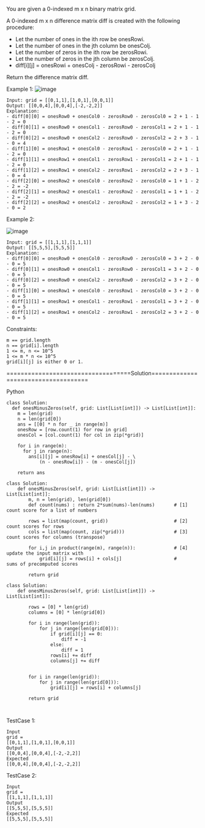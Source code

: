 You are given a 0-indexed m x n binary matrix grid.

A 0-indexed m x n difference matrix diff is created with the following procedure:

 - Let the number of ones in the ith row be onesRowi.
 - Let the number of ones in the jth column be onesColj.
 - Let the number of zeros in the ith row be zerosRowi.
 - Let the number of zeros in the jth column be zerosColj.
 - diff[i][j] = onesRowi + onesColj - zerosRowi - zerosColj

Return the difference matrix diff.

 
Example 1:
![image](https://github.com/Pughal/leetcode_solutions/assets/22728867/6a1b77e2-8c15-4147-8c8b-6d0dad413be3)

```
Input: grid = [[0,1,1],[1,0,1],[0,0,1]]
Output: [[0,0,4],[0,0,4],[-2,-2,2]]
Explanation:
- diff[0][0] = onesRow0 + onesCol0 - zerosRow0 - zerosCol0 = 2 + 1 - 1 - 2 = 0 
- diff[0][1] = onesRow0 + onesCol1 - zerosRow0 - zerosCol1 = 2 + 1 - 1 - 2 = 0 
- diff[0][2] = onesRow0 + onesCol2 - zerosRow0 - zerosCol2 = 2 + 3 - 1 - 0 = 4 
- diff[1][0] = onesRow1 + onesCol0 - zerosRow1 - zerosCol0 = 2 + 1 - 1 - 2 = 0 
- diff[1][1] = onesRow1 + onesCol1 - zerosRow1 - zerosCol1 = 2 + 1 - 1 - 2 = 0 
- diff[1][2] = onesRow1 + onesCol2 - zerosRow1 - zerosCol2 = 2 + 3 - 1 - 0 = 4 
- diff[2][0] = onesRow2 + onesCol0 - zerosRow2 - zerosCol0 = 1 + 1 - 2 - 2 = -2
- diff[2][1] = onesRow2 + onesCol1 - zerosRow2 - zerosCol1 = 1 + 1 - 2 - 2 = -2
- diff[2][2] = onesRow2 + onesCol2 - zerosRow2 - zerosCol2 = 1 + 3 - 2 - 0 = 2
```

Example 2:

![image](https://github.com/Pughal/leetcode_solutions/assets/22728867/c8607651-4e81-4fcf-8047-0ed1edbbe054)

```
Input: grid = [[1,1,1],[1,1,1]]
Output: [[5,5,5],[5,5,5]]
Explanation:
- diff[0][0] = onesRow0 + onesCol0 - zerosRow0 - zerosCol0 = 3 + 2 - 0 - 0 = 5
- diff[0][1] = onesRow0 + onesCol1 - zerosRow0 - zerosCol1 = 3 + 2 - 0 - 0 = 5
- diff[0][2] = onesRow0 + onesCol2 - zerosRow0 - zerosCol2 = 3 + 2 - 0 - 0 = 5
- diff[1][0] = onesRow1 + onesCol0 - zerosRow1 - zerosCol0 = 3 + 2 - 0 - 0 = 5
- diff[1][1] = onesRow1 + onesCol1 - zerosRow1 - zerosCol1 = 3 + 2 - 0 - 0 = 5
- diff[1][2] = onesRow1 + onesCol2 - zerosRow1 - zerosCol2 = 3 + 2 - 0 - 0 = 5
``` 

Constraints:
```
m == grid.length
n == grid[i].length
1 <= m, n <= 10^5
1 <= m * n <= 10^5
grid[i][j] is either 0 or 1.
```

===================================Solution====================================

Python

```
class Solution:
  def onesMinusZeros(self, grid: List[List[int]]) -> List[List[int]]:
    m = len(grid)
    n = len(grid[0])
    ans = [[0] * n for _ in range(m)]
    onesRow = [row.count(1) for row in grid]
    onesCol = [col.count(1) for col in zip(*grid)]

    for i in range(m):
      for j in range(n):
        ans[i][j] = onesRow[i] + onesCol[j] - \
            (n - onesRow[i]) - (m - onesCol[j])

    return ans
```

```
class Solution:
    def onesMinusZeros(self, grid: List[List[int]]) -> List[List[int]]:
        m, n = len(grid), len(grid[0])
        def count(nums) : return 2*sum(nums)-len(nums)       # [1] count score for a list of numbers
            
        rows = list(map(count, grid))                        # [2] count scores for rows
        cols = list(map(count, zip(*grid)))                  # [3] count scores for columns (transpose)

        for i,j in product(range(m), range(n)):              # [4] update the input matrix with
            grid[i][j] = rows[i] + cols[j]                   #     sums of precomputed scores
                
        return grid
```

```
class Solution:
    def onesMinusZeros(self, grid: List[List[int]]) -> List[List[int]]:

        rows = [0] * len(grid)
        columns = [0] * len(grid[0])

        for i in range(len(grid)):
            for j in range(len(grid[0])):
                if grid[i][j] == 0:
                    diff = -1
                else:
                    diff = 1
                rows[i] += diff
                columns[j] += diff

            
        for i in range(len(grid)):
            for j in range(len(grid[0])):
                grid[i][j] = rows[i] + columns[j]

        return grid

        
```

TestCase 1:
```
Input
grid =
[[0,1,1],[1,0,1],[0,0,1]]
Output
[[0,0,4],[0,0,4],[-2,-2,2]]
Expected
[[0,0,4],[0,0,4],[-2,-2,2]]
```

TestCase 2:
```
Input
grid =
[[1,1,1],[1,1,1]]
Output
[[5,5,5],[5,5,5]]
Expected
[[5,5,5],[5,5,5]]
```
